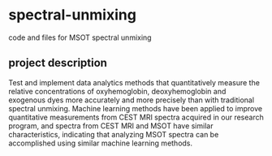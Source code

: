 # spectral-unmixing
code and files for MSOT spectral unmixing

## project description
Test and implement data analytics methods that quantitatively measure the relative concentrations of oxyhemoglobin, deoxyhemoglobin and exogenous dyes more accurately and more precisely than with traditional spectral unmixing.  Machine learning methods have been applied to improve quantitative measurements from CEST MRI spectra acquired in our research program, and spectra from CEST MRI and MSOT have similar characteristics, indicating that analyzing MSOT spectra can be accomplished using similar machine learning methods.